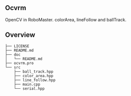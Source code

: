 ## Ocvrm

OpenCV in RoboMaster. colorArea, lineFollow and ballTrack.

## Overview

```
├── LICENSE
├── README.md
├── doc
│   └── README.md
├── ocvrm.pro
└── src
    ├── ball_track.hpp
    ├── color_area.hpp
    ├── line_follow.hpp
    ├── main.cpp
    └── serial.hpp
```
